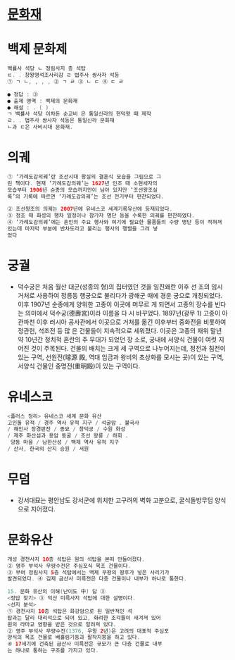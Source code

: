 # [문화재](https://parksunny.tistory.com/87)

# 백제 문화제
```java
백률사 석당 ㄴ 정림사지 층 석탑
ㄷ. . 창왕명석조사리감 ㄹ 법주사 쌍사자 석등
① ㄱ ㄴ, , , , ② ㄱ ㄹ ③ ㄴ ㄷ ④ ㄷ ㄹ

● 정답 : ③
● 출제 영역 : 백제의 문화재
● 해설 : . ( ) . 
ㄱ 백률사 석당 이차돈 순교비 은 통일신라의 현덕왕 때 제작
ㄹ. . 법주사 쌍사자 석등은 통일신라 문화재
ㄴ과 ㄷ은 사비시대 문화재.

```

# 의궤
```java
① ‘가례도감의궤’란 조선시대 왕실의 결혼식 모습을 그림으로 그
린 책이다. 현재 ‘가례도감의궤’는 1627년 인조 때 소현세자의 
모습부터 1906년 순종의 모습까지만이 남아 있지만 ‘조선왕조실
록’의 기록에 따르면 ‘가례도감의궤’는 조선 전기부터 편찬되었다. 

② 조선왕조의 의궤는 2007년에 유네스코 세계기록유산에 등재되었다. 
③ 정조 때 화성의 행차 일정이나 참가자 명단 등을 수록한 의궤를 편찬하였다.
④ ‘가례도감의궤’에는 혼인의 주요 행사와 여기에 필요한 물품들의 수량 명단 등이 적혀져 
있는데 마지막 부분에 반차도라고 불리는 행사의 행렬을 그려 넣
었다

```

# 궁궐
* 덕수궁은 처음 월산 대군(성종의 형)의 집터였던 것을 임진왜란 이후 선
조의 임시 거처로 사용하여 정릉동 행궁으로 불리다가 광해군 때에 경운
궁으로 개칭되었다. 이후 1907년 순종에게 양위한 고종이 이곳에 머무르
게 되면서 고종의 장수를 빈다는 의미에서 덕수궁(德壽宮)이라 이름을 다
시 바꾸었다. 1897년(광무 1) 고종이 아관파천 이후 러시아 공사관에서 
이곳으로 거처를 옮긴 이후부터 중화전을 비롯하여 정관헌, 석조전 등 많
은 건물들이 지속적으로 세워졌다. 이곳은 고종의 재위 말년 약 10년간 정치적 혼란의 주 무대가 되었던 장
소로, 궁내에 서양식 건물이 여럿 지어진 것이 주목된다. 건물의 배치는 
크게 세 구역으로 나누어지는데, 정전과 침전이 있는 구역, 선원전(璿源
殿, 역대 임금과 왕비의 초상화를 모시는 곳)이 있는 구역, 서양식 건물인 
중명전(重明殿)이 있는 구역이다.

# 유네스코
```java
<플러스 정리> 유네스코 세계 문화 유산
고인돌 유적 / 경주 역사 유적 지구 / 석굴암 ․ 불국사 
/ 해인사 장경판전 / 종묘 / 창덕궁 / 수원 화성 
/ 제주 화산섬과 용암 동굴 / 조선 왕릉 / 하회 ․
 양동 마을 / 남한산성 / 백제 역사 유적 지구 
/ 산사, 한국의 산지 승원 / 서원
```


# 무덤
* 강서대묘는 평안남도 강서군에 위치한 고구려의 벽화 고분으로, 굴식돌방무덤 양식으로 지어졌다.

# 문화유산
```java
개성 경천사지 10층 석탑은 원의 석탑을 본떠 만들어졌다. 
② 영주 부석사 무량수전은 주심포식 목조 건물이다. 
③ 부여 정림사지 5층 석탑에서는 백제 무왕의 왕후가 넣은 사리기가 
발견되었다. ④ 김제 금산사 미륵전은 다층 건물이나 내부가 하나로 통한다. 

15. 문화 유산의 이해(난이도 中) 답 ③
<정답 찾기> ③ 익산 미륵사지 석탑에 대한 설명이다.
<선지 분석> 
① 경천사지 10층 석탑은 화강암으로 된 일반적인 석
탑과는 달리 대리석으로 되어 있고, 화려한 조각들이 새겨져 있어
원의 라마교 영향을 받은 것으로 알려져 있다.
② 영주 부석사 무량수전(1376, 우왕 2년)은 고려의 대표적 주심포
양식의 목조 건물로 배흘림기둥과 팔작지붕을 하고 있다.
④ 17세기에 건축된 금산사 미륵전은 규모가 큰 다층 건물로 내부
는 하나로 통하는 구조를 가지고 있다.
```

